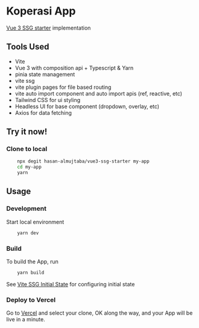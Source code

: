 # Koperasi App

[Vue 3 SSG starter](https://vue3-ssg.netlify.app) implementation

## Tools Used
- Vite
- Vue 3 with composition api + Typescript & Yarn
- pinia state management
- vite ssg
- vite plugin pages for file based routing
- vite auto import component and auto import apis (ref, reactive, etc)
- Tailwind CSS for ui styling
- Headless UI for base component (dropdown, overlay, etc)
- Axios for data fetching

## Try it now!

### Clone to local

```bash
    npx degit hasan-almujtaba/vue3-ssg-starter my-app
    cd my-app
    yarn
```
    
## Usage

### Development

Start local environment
```bash
    yarn dev
```

### Build

To build the App, run
```bash
    yarn build
```

See [Vite SSG Initial State](https://github.com/antfu/vite-ssg#initial-state) for configuring initial state

### Deploy to Vercel

Go to [Vercel](https://vercel.com/new) and select your clone, OK along the way, and your App will be live in a minute.

